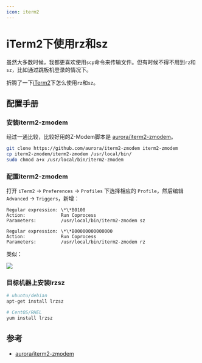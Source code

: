```yaml
---
icon: iterm2
---
```


# iTerm2下使用rz和sz

虽然大多数时候，我都更喜欢使用`scp`命令来传输文件。但有时候不得不用到`rz`和`sz`，比如通过跳板机登录的情况下。

折腾了一下[iTerm2](https://iterm2.com/)下怎么使用`rz`和`sz`。

## 配置手册

### 安装iterm2-zmodem

经过一通比较，比较好用的Z-Modem脚本是 [aurora/iterm2-zmodem](https://github.com/aurora/iterm2-zmodem)。

````bash
git clone https://github.com/aurora/iterm2-zmodem iterm2-zmodem
cp iterm2-zmodem/iterm2-zmodem /usr/local/bin/
sudo chmod a+x /usr/local/bin/iterm2-zmodem
````

### 配置iterm2-zmodem

打开 `iTerm2` -> `Preferences` -> `Profiles` 下选择相应的 `Profile`，然后编辑 `Advanced` -> `Triggers`，新增：

````
Regular expression: \*\*B0100
Action:             Run Coprocess
Parameters:         /usr/local/bin/iterm2-zmodem sz

Regular expression: \*\*B00000000000000
Action:             Run Coprocess
Parameters:         /usr/local/bin/iterm2-zmodem rz
````

类似：

![](https://image-hosting.wuliang142857.me/20211213/1.7dmu8xqryt00.jpg)

### 目标机器上安装lrzsz

````bash
# ubuntu/debian
apt-get install lrzsz

# CentOS/RHEL
yum install lrzsz
````

## 参考

 - [aurora/iterm2-zmodem](https://github.com/aurora/iterm2-zmodem)

